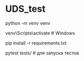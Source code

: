 # UDS_test
python -m venv venv

venv\Scripts\activate      # Windows

pip install -r requirements.txt

pytest tests/ # для запуска тестов
